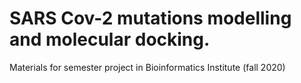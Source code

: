 # SARS Cov-2 mutations modelling and molecular docking. 

Materials for semester project in Bioinformatics Institute (fall 2020)
